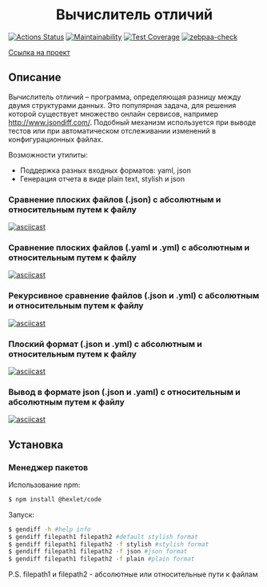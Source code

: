 <h1 style="text-align: center;">Вычислитель отличий</h1>

[![Actions Status](https://github.com/zebpaa/frontend-project-46/actions/workflows/hexlet-check.yml/badge.svg)](https://github.com/zebpaa/frontend-project-46/actions) 
[![Maintainability](https://api.codeclimate.com/v1/badges/f63bfcf40c099af9031e/maintainability)](https://codeclimate.com/github/zebpaa/frontend-project-46/maintainability) 
[![Test Coverage](https://api.codeclimate.com/v1/badges/f63bfcf40c099af9031e/test_coverage)](https://codeclimate.com/github/zebpaa/frontend-project-46/test_coverage) 
[![zebpaa-check](https://github.com/zebpaa/frontend-project-46/actions/workflows/zebpaa-check.yml/badge.svg)](https://github.com/zebpaa/frontend-project-46/actions/workflows/zebpaa-check.yml)

<a href="https://ru.hexlet.io/programs/frontend/projects/46">Ссылка на проект</a>

## Описание

Вычислитель отличий – программа, определяющая разницу между двумя структурами данных. Это популярная задача, для решения которой существует множество онлайн сервисов, например <a href="http://www.jsondiff.com/">http://www.jsondiff.com/</a>. Подобный механизм используется при выводе тестов или при автоматическом отслеживании изменений в конфигурационных файлах.

Возможности утилиты:

- Поддержка разных входных форматов: yaml, json
- Генерация отчета в виде plain text, stylish и json

### Сравнение плоских файлов (.json) с абсолютным и относительным путем к файлу
[![asciicast](https://asciinema.org/a/NWDu93PxttIefwCq4DqJlrEjk.svg)](https://asciinema.org/a/NWDu93PxttIefwCq4DqJlrEjk)

### Сравнение плоских файлов (.yaml и .yml) с абсолютным и относительным путем к файлу
[![asciicast](https://asciinema.org/a/v9sC6VRbDHKMliefZSquonMdG.svg)](https://asciinema.org/a/v9sC6VRbDHKMliefZSquonMdG)

### Рекурсивное сравнение файлов (.json и .yml) с абсолютным и относительным путем к файлу
[![asciicast](https://asciinema.org/a/L0g0b7Cpf7x9LQE1jYLxc9mku.svg)](https://asciinema.org/a/L0g0b7Cpf7x9LQE1jYLxc9mku)

### Плоский формат (.json и .yml) с абсолютным и относительным путем к файлу
[![asciicast](https://asciinema.org/a/JM8NfiF4HspIo6Kts1vxHQj8O.svg)](https://asciinema.org/a/JM8NfiF4HspIo6Kts1vxHQj8O)

### Вывод в формате json (.json и .yaml) с относительным и абсолютным путем к файлу
[![asciicast](https://asciinema.org/a/fMDlIr6BjQwJwyoA1bf1CTLi7.svg)](https://asciinema.org/a/fMDlIr6BjQwJwyoA1bf1CTLi7)

## Установка

### Менеджер пакетов

Использование npm:

```bash
$ npm install @hexlet/code
```

Запуск: 

```bash
$ gendiff -h #help info
$ gendiff filepath1 filepath2 #default stylish format
$ gendiff filepath1 filepath2 -f stylish #stylish format
$ gendiff filepath1 filepath2 -f json #json format
$ gendiff filepath1 filepath2 -f plain #plain format
```

P.S. filepath1 и filepath2 - абсолютные или относительные пути к файлам
